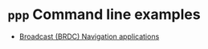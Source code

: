 `ppp` Command line examples
===========================

- [Broadcast (BRDC) Navigation applications](./BRDC)
